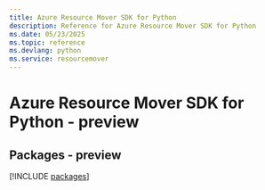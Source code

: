 ```yaml
---
title: Azure Resource Mover SDK for Python
description: Reference for Azure Resource Mover SDK for Python
ms.date: 05/23/2025
ms.topic: reference
ms.devlang: python
ms.service: resourcemover
---
```

# Azure Resource Mover SDK for Python - preview
## Packages - preview
[!INCLUDE [packages](resource-mover-index.md)]